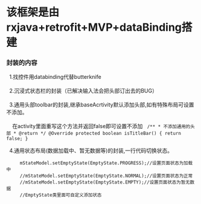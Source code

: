 # 该框架是由rxjava+retrofit+MVP+dataBinding搭建

### 封装的内容
   1.找控件用databinding代替butterknife<br>  
   2.沉浸式状态栏的封装（已解决输入法会把头部订出去的BUG）<br>  
   3.通用头部toolbar的封装,继承baseAcrtivity默认添加头部,如有特殊布局可设置不添加。<br>  
     在activity里面重写这个方法并返回false即可设置不添加
   ```
   /**
     * 不添加通用的头部
     * @return
     */
    @Override
    protected boolean isTitleBar() {
        return false;
    }
    ```
   
   4.通用状态布局(数据加载中、暂无数据等)的封装,一行代码切换状态。
   ```
        mStateModel.setEmptyState(EmptyState.PROGRESS);//设置页面状态为加载中
        //mStateModel.setEmptyState(EmptyState.NORMAL);//设置页面状态为正常
        //mStateModel.setEmptyState(EmptyState.EMPTY);//设置页面状态为暂无数据
        //EmptyState类里面可自定义添加状态
   ```
   

